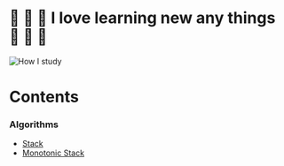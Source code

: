 # :exploding_head: :exploding_head: :exploding_head: I love learning new any things :exploding_head: :exploding_head: :exploding_head:

![How I study](https://media.tenor.com/tOoW-TVnlhUAAAAC/cat-typing.gif)

# Contents
### Algorithms
- [Stack]()
- [Monotonic Stack]()

